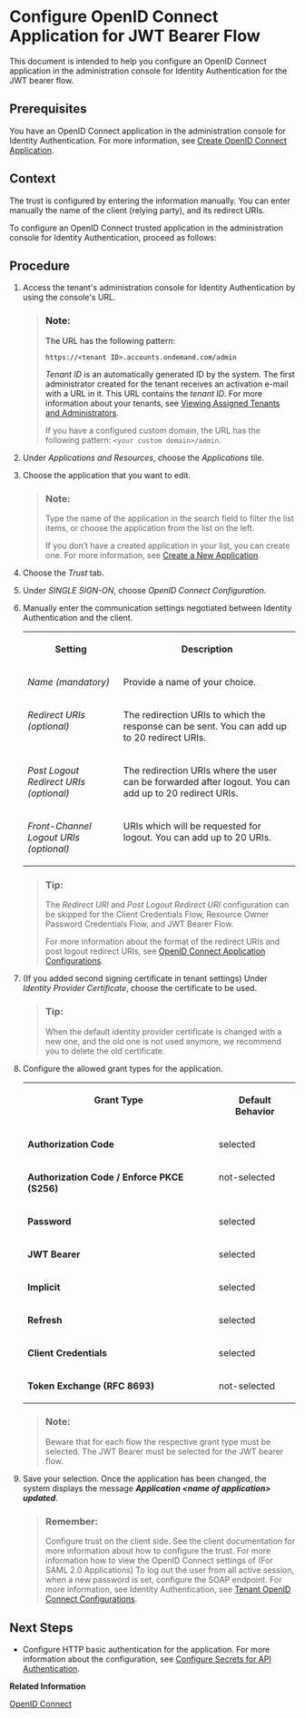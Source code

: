 <!-- copydd8cd7ac2c6d49a29d21505fd9aca773 -->

# Configure OpenID Connect Application for JWT Bearer Flow

This document is intended to help you configure an OpenID Connect application in the administration console for Identity Authentication for the JWT bearer flow.



<a name="copydd8cd7ac2c6d49a29d21505fd9aca773__prereq_grq_3jn_v2b"/>

## Prerequisites

You have an OpenID Connect application in the administration console for Identity Authentication. For more information, see [Create OpenID Connect Application](create-openid-connect-application-62fb1c3.md).



## Context

The trust is configured by entering the information manually. You can enter manually the name of the client \(relying party\), and its redirect URIs.

To configure an OpenID Connect trusted application in the administration console for Identity Authentication, proceed as follows:



<a name="copydd8cd7ac2c6d49a29d21505fd9aca773__steps_ksg_x2m_fp"/>

## Procedure

1.  Access the tenant's administration console for Identity Authentication by using the console's URL.

    > ### Note:  
    > The URL has the following pattern:
    > 
    > `https://<tenant ID>.accounts.ondemand.com/admin`
    > 
    > *Tenant ID* is an automatically generated ID by the system. The first administrator created for the tenant receives an activation e-mail with a URL in it. This URL contains the *tenant ID*. For more information about your tenants, see [Viewing Assigned Tenants and Administrators](../viewing-assigned-tenants-and-administrators-f56e6f2.md).
    > 
    > If you have a configured custom domain, the URL has the following pattern: `<your custom domain>/admin`.

2.  Under *Applications and Resources*, choose the *Applications* tile.

3.  Choose the application that you want to edit.

    > ### Note:  
    > Type the name of the application in the search field to filter the list items, or choose the application from the list on the left.
    > 
    > If you don’t have a created application in your list, you can create one. For more information, see [Create a New Application](create-a-new-application-0d4b255.md).

4.  Choose the *Trust* tab.

5.  Under *SINGLE SIGN-ON*, choose *OpenID Connect Configuration*.

6.  Manually enter the communication settings negotiated between Identity Authentication and the client.


    <table>
    <tr>
    <th valign="top">

    Setting


    
    </th>
    <th valign="top">

    Description


    
    </th>
    </tr>
    <tr>
    <td valign="top">

    *Name \(mandatory\)*


    
    </td>
    <td valign="top">

    Provide a name of your choice.


    
    </td>
    </tr>
    <tr>
    <td valign="top">

    *Redirect URIs \(optional\)*


    
    </td>
    <td valign="top">

    The redirection URIs to which the response can be sent. You can add up to 20 redirect URIs.


    
    </td>
    </tr>
    <tr>
    <td valign="top">

    *Post Logout Redirect URIs \(optional\)*


    
    </td>
    <td valign="top">

    The redirection URIs where the user can be forwarded after logout. You can add up to 20 redirect URIs.


    
    </td>
    </tr>
    <tr>
    <td valign="top">

    *Front-Channel Logout URIs \(optional\)*


    
    </td>
    <td valign="top">

    URIs which will be requested for logout. You can add up to 20 URIs.


    
    </td>
    </tr>
    </table>
    
    > ### Tip:  
    > The *Redirect URI* and *Post Logout Redirect URI* configuration can be skipped for the Client Credentials Flow, Resource Owner Password Credentials Flow, and JWT Bearer Flow.
    > 
    > For more information about the format of the redirect URIs and post logout redirect URIs, see [OpenID Connect Application Configurations](openid-connect-application-configurations-1ae324e.md).

7.  \(If you added second signing certificate in tenant settings\) Under *Identity Provider Certificate*, choose the certificate to be used.

    > ### Tip:  
    > When the default identity provider certificate is changed with a new one, and the old one is not used anymore, we recommend you to delete the old certificate.

8.  Configure the allowed grant types for the application.


    <table>
    <tr>
    <th valign="top">

    Grant Type


    
    </th>
    <th valign="top">

    Default Behavior


    
    </th>
    </tr>
    <tr>
    <td valign="top">

    **Authorization Code**


    
    </td>
    <td valign="top">

    selected


    
    </td>
    </tr>
    <tr>
    <td valign="top">

    **Authorization Code / Enforce PKCE \(S256\)**


    
    </td>
    <td valign="top">

    not-selected


    
    </td>
    </tr>
    <tr>
    <td valign="top">

    **Password**


    
    </td>
    <td valign="top">

    selected


    
    </td>
    </tr>
    <tr>
    <td valign="top">

    **JWT Bearer**


    
    </td>
    <td valign="top">

    selected


    
    </td>
    </tr>
    <tr>
    <td valign="top">

    **Implicit**


    
    </td>
    <td valign="top">

    selected


    
    </td>
    </tr>
    <tr>
    <td valign="top">

    **Refresh**


    
    </td>
    <td valign="top">

    selected


    
    </td>
    </tr>
    <tr>
    <td valign="top">

    **Client Credentials**


    
    </td>
    <td valign="top">

    selected


    
    </td>
    </tr>
    <tr>
    <td valign="top">

    **Token Exchange \(RFC 8693\)**


    
    </td>
    <td valign="top">

    not-selected


    
    </td>
    </tr>
    </table>
    
    > ### Note:  
    > Beware that for each flow the respective grant type must be selected. The JWT Bearer must be selected for the JWT bearer flow.

9.  Save your selection. Once the application has been changed, the system displays the message ***Application <name of application\> updated***.

    > ### Remember:  
    > Configure trust on the client side. See the client documentation for more information about how to configure the trust. For more information how to view the OpenID Connect settings of \(For SAML 2.0 Applications\) To log out the user from all active session, when a new password is set, configure the SOAP endpoint. For more information, see Identity Authentication, see [Tenant OpenID Connect Configurations](tenant-openid-connect-configurations-3d6abcc.md).




<a name="copydd8cd7ac2c6d49a29d21505fd9aca773__postreq_yqs_gkf_5fb"/>

## Next Steps

-   Configure HTTP basic authentication for the application. For more information about the configuration, see [Configure Secrets for API Authentication](configure-secrets-for-api-authentication-5c3c35e.md).


**Related Information**  


[OpenID Connect](openid-connect-a789c9c.md "You can use Identity Authentication for authentication in OpenID Connect protected applications.")

